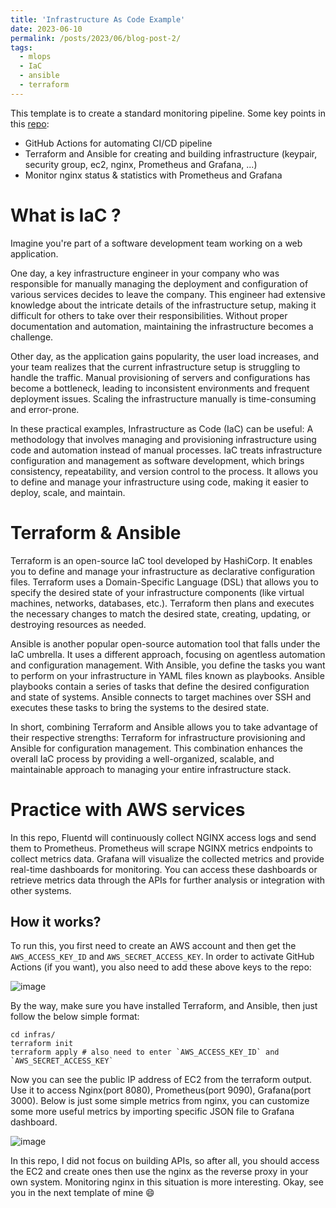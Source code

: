```yaml
---
title: 'Infrastructure As Code Example'
date: 2023-06-10
permalink: /posts/2023/06/blog-post-2/
tags:
  - mlops
  - IaC
  - ansible
  - terraform
---
```


This template is to create a standard monitoring pipeline. Some key points in this [repo](https://github.com/manhph2211/SiMonitor):

- GitHub Actions for automating CI/CD pipeline
- Terraform and Ansible for creating and building infrastructure (keypair, security group, ec2, nginx, Prometheus and Grafana, ...)
- Monitor nginx status & statistics with Prometheus and Grafana

# What is IaC ?

Imagine you're part of a software development team working on a web application.

One day, a key infrastructure engineer in your company who was responsible for manually managing the deployment and configuration of various services decides to leave the company. This engineer had extensive knowledge about the intricate details of the infrastructure setup, making it difficult for others to take over their responsibilities. Without proper documentation and automation, maintaining the infrastructure becomes a challenge.

Other day, as the application gains popularity, the user load increases, and your team realizes that the current infrastructure setup is struggling to handle the traffic. Manual provisioning of servers and configurations has become a bottleneck, leading to inconsistent environments and frequent deployment issues. Scaling the infrastructure manually is time-consuming and error-prone.

In these practical examples, Infrastructure as Code (IaC) can be useful: A methodology that involves managing and provisioning infrastructure using code and automation instead of manual processes. IaC treats infrastructure configuration and management as software development, which brings consistency, repeatability, and version control to the process. It allows you to define and manage your infrastructure using code, making it easier to deploy, scale, and maintain.

# Terraform & Ansible

Terraform is an open-source IaC tool developed by HashiCorp. It enables you to define and manage your infrastructure as declarative configuration files. Terraform uses a Domain-Specific Language (DSL) that allows you to specify the desired state of your infrastructure components (like virtual machines, networks, databases, etc.). Terraform then plans and executes the necessary changes to match the desired state, creating, updating, or destroying resources as needed.

Ansible is another popular open-source automation tool that falls under the IaC umbrella. It uses a different approach, focusing on agentless automation and configuration management. With Ansible, you define the tasks you want to perform on your infrastructure in YAML files known as playbooks. Ansible playbooks contain a series of tasks that define the desired configuration and state of systems. Ansible connects to target machines over SSH and executes these tasks to bring the systems to the desired state.

In short, combining Terraform and Ansible allows you to take advantage of their respective strengths: Terraform for infrastructure provisioning and Ansible for configuration management. This combination enhances the overall IaC process by providing a well-organized, scalable, and maintainable approach to managing your entire infrastructure stack.

# Practice with AWS services

In this repo, Fluentd will continuously collect NGINX access logs and send them to Prometheus. Prometheus will scrape NGINX metrics endpoints to collect metrics data. Grafana will visualize the collected metrics and provide real-time dashboards for monitoring. You can access these dashboards or retrieve metrics data through the APIs for further analysis or integration with other systems.


## How it works?

To run this, you first need to create an AWS account and then get the `AWS_ACCESS_KEY_ID` and `AWS_SECRET_ACCESS_KEY`. In order to activate GitHub Actions (if you want), you also need to add these above keys to the repo:

![image](https://github.com/manhph2211/SiMlops/assets/61444616/540b91af-d8e7-482b-8cd0-bc9e1807f386)

By the way, make sure you have installed Terraform, and Ansible, then just follow the below simple format:

```
cd infras/
terraform init 
terraform apply # also need to enter `AWS_ACCESS_KEY_ID` and `AWS_SECRET_ACCESS_KEY`
```

Now you can see the public IP address of EC2 from the terraform output. Use it to access Nginx(port 8080), Prometheus(port 9090), Grafana(port 3000). Below is just some simple metrics from nginx, you can customize some more useful metrics by importing specific JSON file to Grafana dashboard. 

![image](https://github.com/manhph2211/SiMlops/assets/61444616/38a7acad-72be-4dd2-9024-a2879a289a88)

In this repo, I did not focus on building APIs, so after all, you should access the EC2 and create ones then use the nginx as the reverse proxy in your own system. Monitoring nginx in this situation is more interesting. Okay, see you in the next template of mine 😄



